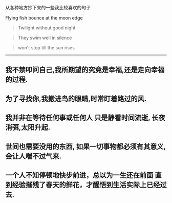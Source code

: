 

从各种地方抄下来的一些我比较喜欢的句子

>
Flying fish bounce at the moon edge

>Twilight without good night

>They swim well in silence

>won't stop till the sun rises

---

>
我不禁叩问自己,我所期望的究竟是幸福,还是走向幸福的过程. 
---

>
为了寻找你,我搬进鸟的眼睛,时常盯着路过的风.
---

>
我并非在等待任何事或任何人
只是静看时间流逝,
长夜消弭,太阳升起.
---

>
世间也需要没用的东西,
如果一切事物都必须有其意义,会让人喘不过气来.
---

>
一个人不知停顿地快步前进，总以为一生还在前面
直到经验摧残了春天的鲜花，才醒悟到生活实际上已经过去.
---

<script type="text/javascript" async
  src="https://cdnjs.cloudflare.com/ajax/libs/mathjax/2.7.7/MathJax.js?config=TeX-MML-AM_CHTML">
</script>
<script type="text/x-mathjax-config">
MathJax.Hub.Config({
  tex2jax: {inlineMath: [['$','$'], ['\\(','\\)']]}
});
</script>